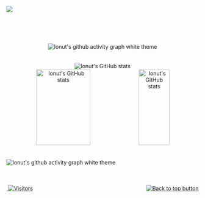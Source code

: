 <div id="top"></div>

[<img src="https://github-ads.s3.eu-central-1.amazonaws.com/support-ukraine.svg?t=1" />](https://supportukrainenow.org)

<br>
<br>
<br>
<br>

<!-- SVG Typing -->
<div align="center">
  <picture>
    <source media="(prefers-color-scheme: dark)" srcset="https://readme-typing-svg.herokuapp.com?font=Roboto&weight=500&size=25&duration=3500&pause=3500&color=A371ED&center=true&width=435&lines=Heeeeeeeeeeeeeeeeeeeeey!;My+name+is+Ionu%C8%9B+-+Nicu;I'm+21+years+old+young+boy+from;Republic+of+Moldova;with+a+passion+for+programming.">
    <source media="(prefers-color-scheme: light), (prefers-color-scheme: no-preference)" srcset="https://readme-typing-svg.herokuapp.com?font=Roboto&weight=500&size=25&duration=3500&pause=3500&color=8253DF&center=true&width=435&lines=Heeeeeeeeeeeeeeeeeeeeey!;My+name+is+Ionu%C8%9B+-+Nicu;I'm+21+years+old+young+boy+from;Republic+of+Moldova;with+a+passion+for+programming.">
    <img alt="Ionut's github activity graph white theme" src="https://readme-typing-svg.herokuapp.com?font=Roboto&weight=500&size=25&duration=3500&pause=3500&color=8253DF&center=true&width=435&lines=Heeeeeeeeeeeeeeeeeeeeey!;My+name+is+Ionu%C8%9B+-+Nicu;I'm+22+years+old+young+boy+from;Republic+of+Moldova;with+a+passion+for+programming.">
  </picture>
</div>

<br>
<br>

<!-- Ionut's GitHub streaks -->
<div align="center">
    <picture>
        <source media="(prefers-color-scheme: dark)" srcset="https://github-readme-streak-stats.herokuapp.com?user=Van4kk&theme=swift&hide_border=true&date_format=j%20M%5B%20Y%5D&background=EB545400&border=EB545400&stroke=30363DE4&ring=794ECA&fire=794ECA&currStreakNum=794ECA&sideNums=794ECA&currStreakLabel=E6EDF3&sideLabels=E6EDF3&dates=E6EDF3">
        <source media="(prefers-color-scheme: light), (prefers-color-scheme: no-preference)" srcset="https://github-readme-streak-stats.herokuapp.com?user=Van4kk&theme=swift&hide_border=true&date_format=j%20M%5B%20Y%5D&background=EB545400&border=EB545400&stroke=D0D7DE&ring=8453DF&fire=8453DF&currStreakNum=8453DF&sideNums=8453DF&currStreakLabel=1F2328&sideLabels=1F2328&dates=1F2328"> 
        <img alt="Ionut's GitHub stats" src="https://github-readme-streak-stats.herokuapp.com?user=Van4kk&theme=swift&hide_border=true&date_format=j%20M%5B%20Y%5D&background=EB545400&border=EB545400&stroke=D0D7DE&ring=8453DF&fire=8453DF&currStreakNum=8453DF&sideNums=8453DF&currStreakLabel=1F2328&sideLabels=1F2328&dates=1F2328">
    </picture>
</div>

<!-- Ionut's GitHub stats -->
<div align="center">  
    <!-- Ionut's GitHub stats -->
    <picture>
        <source width="53%" height="199px" media="(prefers-color-scheme: dark)" srcset="https://github-readme-stats.vercel.app/api?username=Van4kk&show_icons=true&theme=transparent&title_color=794ECA&text_color=E6EDF3&hide_border=true&icon_color=794ECA">
        <source width="53%" height="199px" media="(prefers-color-scheme: light), (prefers-color-scheme: no-preference)" srcset="https://github-readme-stats.vercel.app/api?username=Van4kk&show_icons=true&theme=transparent&title_color=794ECA&text_color=434D58&hide_border=true&icon_color=794ECA"> 
        <img width="53%" height="199px" alt="Ionut's GitHub stats" src="https://github-readme-stats.vercel.app/api?username=Van4kk">
    </picture>
    <!-- Ionut's favorit language -->
    <picture>
        <source width="40%" height="199px" media="(prefers-color-scheme: dark)" srcset="https://github-readme-stats.vercel.app/api/top-langs/?username=Van4kk&layout=compact&langs_count=10&theme=transparent&text_color=E6EDF3&title_color=794ECA&hide_border=true">
        <source width="40%" height="199px" media="(prefers-color-scheme: light), (prefers-color-scheme: no-preference)" srcset="https://github-readme-stats.vercel.app/api/top-langs/?username=Van4kk&layout=compact&langs_count=10&theme=transparent&title_color=8453DF&text_color=1F2328&hide_border=true"> 
        <img width="40%" height="199px" alt="Ionut's GitHub stats" src="https://github-readme-stats.vercel.app/api/top-langs/?username=Van4kk&layout=compact&langs_count=10&hide_border=true">
    </picture>
</div>

<br>
<br>
<!-- Ionut's GitHub activity graph -->
<picture>
  <source media="(prefers-color-scheme: dark)" srcset="https://github-readme-activity-graph.cyclic.app/graph?username=Van4kk&bg_color=transparent&color=30363d&line=e6edf3&point=a371ed&area=true&hide_border=true">
  <source media="(prefers-color-scheme: light), (prefers-color-scheme: no-preference)" srcset="https://github-readme-activity-graph.cyclic.app/graph?username=Van4kk&bg_color=transprent&color=1f2328&line=d0d7de&point=8253df&area=true&hide_border=true">
  <img alt="Ionut's github activity graph white theme" src="https://github-readme-activity-graph.cyclic.app/graph?username=Van4kk&bg_color=transprent&color=1f2328&line=d0d7de&point=8253df&area=true&hide_border=true">
</picture>

<br>
<br>
<br>
<br>

<!-- Footer -->
<div>
    <!-- Tracks -->
    <div align="left" style="width: 50%; float: left;">
        <a href="https://github.com/Van4kk">
            <img src="https://img.shields.io/github/followers/Van4kk?color=green&label=Followers" alt="">
        </a>
        <a href="https://github.com/Van4kk">
            <!-- <picture>
                <source>
                <source>
            </picture> -->
            <img src="https://visitor-badge.laobi.icu/badge?page_id=Van4kk.Van4kk" alt="Visitors">
        </a>
    </div>
    <!-- Back to Top button -->
    <div align="right" style="width: 50%; float: right;">
        <a href="#top" style="margin-bottom: 10px;">
            <picture>
                <source media="(prefers-color-scheme: dark)" srcset="https://img.shields.io/badge/Back%20to%20top-794ECA?style=flat">
                <source media="(prefers-color-scheme: light), (prefers-color-scheme: no-preference)" srcset="https://img.shields.io/badge/Back%20to%20top-8453DF?style=flat">
                <img alt="Back to top button" src="https://img.shields.io/badge/Back%20to%20top-8453DF?style=flat">
            </picture>
        </a>
    </div>
</div>
